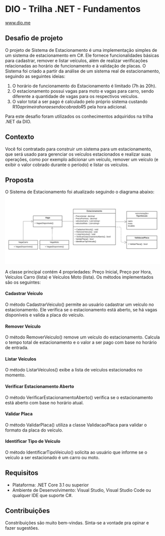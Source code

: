 # DIO - Trilha .NET - Fundamentos
www.dio.me

## Desafio de projeto
O projeto de Sistema de Estacionamento é uma implementação simples de um sistema de estacionamento em C#. Ele fornece funcionalidades básicas para cadastrar, remover e listar veículos, além de realizar verificações relacionadas ao horário de funcionamento e à validação de placas.
O Sistema foi criado a partir da análise de um sistema real de estacionamento, seguindo as seguintes ideias:
1. O horário de funcionamento do Estacionamento é limitado (7h às 20h).
2. O estacionamento possui vagas para moto e vagas para carro, sendo diferente a quantidade de vagas para os respectivos veículos.
3. O valor total a ser pago é calculado pelo próprio sistema custando R$10 a primeira hora e sendo cobrado R$5 pela hora adicional.

Para este desafio foram utilizados os conhecimentos adquiridos na trilha .NET da DIO.

## Contexto
Você foi contratado para construir um sistema para um estacionamento, que será usado para gerenciar os veículos estacionados e realizar suas operações, como por exemplo adicionar um veículo, remover um veículo (e exibir o valor cobrado durante o período) e listar os veículos.

## Proposta
O Sistema de Estacionamento foi atualizado seguindo o diagrama abaixo:
![Diagrama de sistema estacionamento](https://github.com/samahraOliveira/trilha-net-fundamentos-desafio/blob/main/Diagrama%20UML.jpeg?raw=true)

A classe principal contém 4 propriedades: Preço Inicial, Preço por Hora, Veículos Carro (lista) e Veículos Moto (lista).
Os métodos implementados são os seguintes:
#### Cadastrar Veículo
O método CadastrarVeiculo() permite ao usuário cadastrar um veículo no estacionamento. Ele verifica se o estacionamento está aberto, se há vagas disponíveis e valida a placa do veículo.
#### Remover Veículo
O método RemoverVeiculo() remove um veículo do estacionamento. Calcula o tempo total de estacionamento e o valor a ser pago com base no horário de entrada.
#### Listar Veículos
O método ListarVeiculos() exibe a lista de veículos estacionados no momento.
#### Verificar Estacionamento Aberto
O método VerificarEstacionamentoAberto() verifica se o estacionamento está aberto com base no horário atual.
#### Validar Placa
O método ValidarPlaca() utiliza a classe ValidacaoPlaca para validar o formato da placa do veículo.
#### Identificar Tipo de Veículo
O método IdentificarTipoVeiculo() solicita ao usuário que informe se o veículo a ser estacionado é um carro ou moto.

## Requisitos
- Plataforma: .NET Core 3.1 ou superior
- Ambiente de Desenvolvimento: Visual Studio, Visual Studio Code ou qualquer IDE que suporte C#.

## Contribuições
Constribuições são muito bem-vindas. Sinta-se a vontade pra opinar e fazer sugestões.


